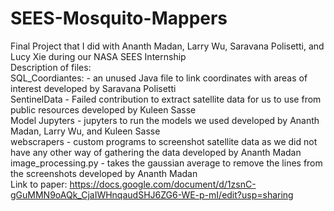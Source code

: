 # SEES-Mosquito-Mappers
 
Final Project that I did with Ananth Madan, Larry Wu, Saravana Polisetti, and Lucy Xie during our NASA SEES Internship \
Description of files: \
SQL_Coordiantes: - an unused Java file to link coordinates with areas of interest developed by Saravana Polisetti \
SentinelData - Failed contribution to extract satellite data for us to use from public resources developed by Kuleen Sasse\
Model Jupyters - jupyters to run the models we used developed by Ananth Madan, Larry Wu, and Kuleen Sasse\
webscrapers - custom programs to screenshot satellite data as we did not have any other way of gathering the data developed by Ananth Madan\
image_processing.py - takes the gaussian average to remove the lines from the screenshots developed by Ananth Madan\
Link to paper: https://docs.google.com/document/d/1zsnC-gGuMMN9oAQk_CjaIWHnqaudSHJ6ZG6-WE-p-mI/edit?usp=sharing

